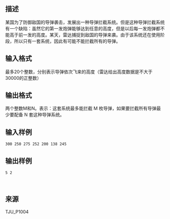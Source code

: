 ## 描述

某国为了防御敌国的导弹袭击，发展出一种导弹拦截系统。但是这种导弹拦截系统有一个缺陷：虽然它的第一发炮弹能够达到任意的高度，但是以后每一发炮弹都不能高于前一发的高度。某天，雷达捕捉到敌国的导弹来袭。由于该系统还在使用阶段，所以只有一套系统，因此有可能不能拦截所有的导弹。

## 输入格式

最多20个整数，分别表示导弹依次飞来的高度（雷达给出高度数据是不大于30000的正整数）

## 输出格式

两个整数M和N。表示：这套系统最多能拦截 M 枚导弹，如果要拦截所有导弹最少要配备 N 套这种导弹系统。

## 输入样例

```plaintext
300 250 275 252 200 138 245
```

## 输出样例

```plaintext
5 2
```



 

## 来源

TJU_P1004

